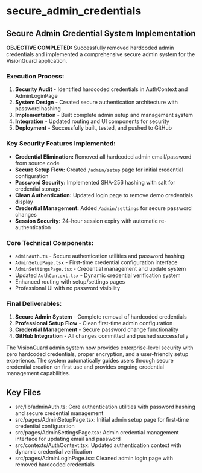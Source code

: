 # secure_admin_credentials

## Secure Admin Credential System Implementation

**OBJECTIVE COMPLETED:** Successfully removed hardcoded admin credentials and implemented a comprehensive secure admin system for the VisionGuard application.

### **Execution Process:**
1. **Security Audit** - Identified hardcoded credentials in AuthContext and AdminLoginPage
2. **System Design** - Created secure authentication architecture with password hashing
3. **Implementation** - Built complete admin setup and management system
4. **Integration** - Updated routing and UI components for security
5. **Deployment** - Successfully built, tested, and pushed to GitHub

### **Key Security Features Implemented:**
- **Credential Elimination:** Removed all hardcoded admin email/password from source code
- **Secure Setup Flow:** Created `/admin/setup` page for initial credential configuration  
- **Password Security:** Implemented SHA-256 hashing with salt for credential storage
- **Clean Authentication:** Updated login page to remove demo credentials display
- **Credential Management:** Added `/admin/settings` for secure password changes
- **Session Security:** 24-hour session expiry with automatic re-authentication

### **Core Technical Components:**
- `adminAuth.ts` - Secure authentication utilities and password hashing
- `AdminSetupPage.tsx` - First-time credential configuration interface
- `AdminSettingsPage.tsx` - Credential management and update system
- Updated `AuthContext.tsx` - Dynamic credential verification system
- Enhanced routing with setup/settings pages
- Professional UI with no password visibility

### **Final Deliverables:**
1. **Secure Admin System** - Complete removal of hardcoded credentials
2. **Professional Setup Flow** - Clean first-time admin configuration
3. **Credential Management** - Secure password change functionality
4. **GitHub Integration** - All changes committed and pushed successfully

The VisionGuard admin system now provides enterprise-level security with zero hardcoded credentials, proper encryption, and a user-friendly setup experience. The system automatically guides users through secure credential creation on first use and provides ongoing credential management capabilities.

## Key Files

- src/lib/adminAuth.ts: Core authentication utilities with password hashing and secure credential management
- src/pages/AdminSetupPage.tsx: Initial admin setup page for first-time credential configuration
- src/pages/AdminSettingsPage.tsx: Admin credential management interface for updating email and password
- src/contexts/AuthContext.tsx: Updated authentication context with dynamic credential verification
- src/pages/AdminLoginPage.tsx: Cleaned admin login page with removed hardcoded credentials
